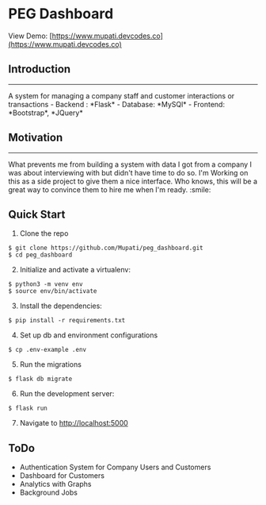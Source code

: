# PEG Dashboard

View Demo: [https://www.mupati.devcodes.co](https://www.mupati.devcodes.co)

## Introduction

<hr>
A system for managing a company staff and customer interactions or transactions
- Backend : *Flask*
- Database: *MySQl*
- Frontend: *Bootstrap*, *JQuery*

## Motivation

<hr>
What prevents me from building a system with data I got from
a company I was about interviewing with but didn't have time to do so.
I'm Working on this as a side project to give them a nice interface.
Who knows, this will be a great way to convince them to hire me
when I'm ready. :smile:

## Quick Start

1. Clone the repo

```
$ git clone https://github.com/Mupati/peg_dashboard.git
$ cd peg_dashboard
```

2. Initialize and activate a virtualenv:

```
$ python3 -m venv env
$ source env/bin/activate
```

3. Install the dependencies:

```
$ pip install -r requirements.txt
```

4. Set up db and environment configurations

```
$ cp .env-example .env
```

5. Run the migrations

```
$ flask db migrate
```

6. Run the development server:

```
$ flask run
```

7. Navigate to [http://localhost:5000](http://localhost:5000)

## ToDo

- Authentication System for Company Users and Customers
- Dashboard for Customers
- Analytics with Graphs
- Background Jobs
